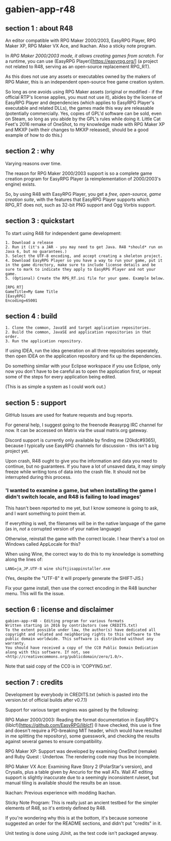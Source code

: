 # gabien-app-r48

## section 1 : about R48

An editor compatible with RPG Maker 2000/2003, EasyRPG Player,
 RPG Maker XP, RPG Maker VX Ace, and Ikachan. Also a sticky note program.

In *RPG Maker 2000/2003 mode, it allows creating games from scratch*.
For a runtime, you can use (EasyRPG Player)[https://easyrpg.org/] (a project not related to R48, serving as an open-source replacement RPG_RT).

As this does not use any assets or executables owned by the makers of RPG Maker, this is an independent open-source free game creation system.

So long as one avoids using RPG Maker assets (original or modified - if the official RTP's license applies, you must not use it), abides by the license of EasyRPG Player and dependencies (which applies to EasyRPG Player's executable and related DLLs), the games made this way are releasable (potentially commercially. Yes, copies of GPL'd software can be sold, even on Steam, so long as you abide by the GPL's rules while doing it. Little Cat Feet's 2016 remake of OneShot, to my knowledge made with RPG Maker XP and MKXP (with their changes to MKXP released), should be a good example of how to do this.)

## section 2 : why

Varying reasons over time.

The reason for RPG Maker 2000/2003 support is so a complete game creation program for EasyRPG Player (a reimplementation of 2000/2003's engine) exists.

So, by using R48 with EasyRPG Player, you get a *free, open-source, game creation suite*, with the features that EasyRPG Player supports which RPG_RT does not, such as 32-bit PNG support and Ogg Vorbis support.

## section 3 : quickstart

To start using R48 for independent game development:

    1. Download a release
    2. Run it (it's a JAR - you may need to get Java. R48 *should* run on Java 6, but no guarantees.)
    3. Select the UTF-8 encoding, and accept creating a skeleton project.
    4. Download EasyRPG Player so you have a way to run your game, put it in the game directory, make sure to include license details and be sure to mark to indicate they apply to EasyRPG Player and not your game.
    5. (Optional) Create the RPG_RT.ini file for your game. Example below.

    [RPG_RT]
    GameTitle=My Game Title
    [EasyRPG]
    Encoding=65001

## section 4 : build

    1. Clone the common, JavaSE and target application repositories.
    2. Build the common, JavaSE and application repositories in that order.
    3. Run the application repository.

If using IDEA, run the idea generation on all three repositories seperately,
 then open IDEA on the application repository and fix up the dependencies.

Do something similar with your Eclipse workspace if you use Eclipse,
 only now you don't have to be careful as to open the application first,
 or repeat some of the steps for every application being edited.

(This is as simple a system as I could work out.)

## section 5 : support

GitHub Issues are used for feature requests and bug reports.

For general help, I suggest going to the freenode #easyrpg IRC channel for now.
It can be accessed on Matrix via the usual matrix.org gateway.

Discord support is currently only available by finding me (20kdc#9365), because I typically use EasyRPG channels for discussion - this isn't a big project yet.

Upon crash, R48 ought to give you the information and data you need to continue, but no guarantees.
If you have a lot of unsaved data, it may simply freeze while writing tons of data into the crash file.
It should not be interrupted during this process.

### 'I wanted to examine a game, but when installing the game I didn't switch locale, and R48 is failing to load images'

This hasn't been reported to me yet, but I know someone is going to ask, and I want something to point them at.

If everything is well, the filenames will be in the native language of the game (as in, *not* a corrupted version of your native language)

Otherwise, reinstall the game with the correct locale. I hear there's a tool on Windows called AppLocale for this?

When using Wine, the correct way to do this to my knowledge is something along the lines of:

    LANG=ja_JP.UTF-8 wine shiftjisappinstaller.exe

(Yes, despite the "UTF-8" it will properly generate the SHIFT-JIS.)

Fix your game install, then use the correct encoding in the R48 launcher menu. This will fix the issue.

## section 6 : license and disclaimer

    gabien-app-r48 - Editing program for various formats
    Written starting in 2016 by contributors (see CREDITS.txt)
    To the extent possible under law, the author(s) have dedicated all copyright and related and neighboring rights to this software to the public domain worldwide. This software is distributed without any warranty.
    You should have received a copy of the CC0 Public Domain Dedication along with this software. If not, see <http://creativecommons.org/publicdomain/zero/1.0/>.

Note that said copy of the CC0 is in 'COPYING.txt'.

## section 7 : credits

Development by everybody in CREDITS.txt (which is pasted into the version.txt of official builds after v0.7.1)

Support for various target engines was gained by the following:

RPG Maker 2000/2003: Reading the format documentation in EasyRPG's (liblcf)[https://github.com/EasyRPG/liblcf]
 (I have checked, this use is fine and doesn't require a PD-breaking MIT header, which would have resulted in me splitting the repository),
 some guesswork, and checking the results against several games to ensure compatibility.

RPG Maker XP: Support was developed by examining OneShot (remake) and Ruby Quest : Undertow. The rendering code may thus be incomplete.

RPG Maker VX Ace: Examining Rave Story 2 (PolarStar's version), and Crysalis, plus a table given by Ancurio for the wall ATs.
Wall AT editing support is slightly inaccurate due to a seemingly inconsistent ruleset, but manual tiling is available should the results be an issue.

Ikachan: Previous experience with modding Ikachan.

Sticky Note Program: This is really just an ancient testbed for the simpler elements of R48, so it's entirely defined by R48.

If you're wondering why this is at the bottom, it's because someone suggested an order for the README sections, and didn't put "credits" in it.

Unit testing is done using JUnit, as the test code isn't packaged anyway.
